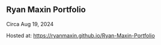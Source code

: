 ## Ryan Maxin Portfolio

Circa Aug 19, 2024

Hosted at: https://ryanmaxin.github.io/Ryan-Maxin-Portfolio
